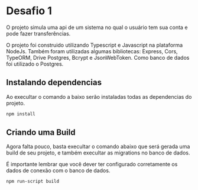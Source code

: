 # Desafio 1
O projeto simula uma api de um sistema no qual o usuário tem sua conta e pode fazer transferências.

O projeto foi construido utilizando Typescript e Javascript na plataforma NodeJs. Também foram utilizadas algumas bibliotecas: Express, Cors, TypeORM, Drive Postgres, Bcrypt e JsonWebToken. Como banco de dados foi utilizado o Postgres.

## Instalando dependencias
Ao execultar o comando a baixo serão instaladas todas as dependencias do projeto.

```bash
npm install

```

## Criando uma Build
Agora falta pouco, basta execultar o comando abaixo que será gerada uma build de seu projeto, e também execultar as migrations no banco de dados.

É importante lembrar que você dever ter configurado corretamente os dados de conexão com o banco de dados.
```bash
npm run-script build

```

